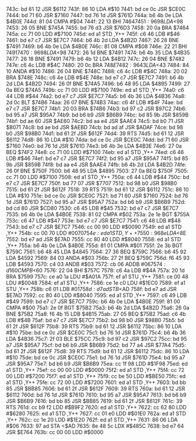 743c: bd 61 12  JSR    $6112
743f: 86 10     LDA    #$10
7441: bd ce 0c  JSR    $CE0C
7444: bd 71 60  JSR    $7160
7447: bd 76 1d  JSR    $761D
744a: b6 4b 0e  LDA    $4B0E
744d: 81 04     CMPA   #$04
744f: 22 13     BHI    $7464
7451: 96 98     LDA    <$98
7453: 26 05     BNE    $745A
7455: bd 76 d3  JSR    $76D3
7458: 20 0a     BRA    $7464
745a: cc 71 00  LDD    #$7100
745d: ed a1     STD    ,Y++
745f: c6 46     LDB    #$46
7461: bd e7 c7  JSR    $E7C7
7464: b6 4b 2d  LDA    $4B2D
7467: 26 28     BNE    $7491
7469: b6 4b 0e  LDA    $4B0E
746c: 81 08     CMPA   #$08
746e: 22 21     BHI    $7491
7470: 96 98     LDA    <$98
7472: 26 1d     BNE    $7491
7474: b6 4b 35  LDA    $4B35
7477: 26 18     BNE    $7491
7479: b6 4b 12  LDA    $4B12
747c: 26 04     BNE    $7482
747e: c6 4c     LDB    #$4C
7480: 20 0c     BRA    $748E
7482: 96 43     LDA    <$43
7484: 84 10     ANDA   #$10
7486: 26 04     BNE    $748C
7488: c6 4c     LDB    #$4C
748a: 20 02     BRA    $748E
748c: c6 4e     LDB    #$4E
748e: bd e7 c7  JSR    $E7C7
7491: b6 4b 2d  LDA    $4B2D
7494: 26 0f     BNE    $74A5
7496: b6 48 95  LDA    $4895
7499: 27 0a     BEQ    $74A5
749b: cc 71 00  LDD    #$7100
749e: ed a1     STD    ,Y++
74a0: c6 44     LDB    #$44
74a2: bd e7 c7  JSR    $E7C7
74a5: b6 4b 36  LDA    $4B36
74a8: 2d 0c     BLT    $74B6
74aa: 26 07     BNE    $74B3
74ac: c6 4f     LDB    #$4F
74ae: bd e7 c7  JSR    $E7C7
74b1: 20 03     BRA    $74B6
74b3: bd 97 c2  JSR    $97C2
74b6: bd 95 a7  JSR    $95A7
74b9: bd b6 b9  JSR    $B6B9
74bc: bd 85 9b  JSR    $859B
74bf: bd ae 60  JSR    $AE60
74c2: bd aa e4  JSR    $AAE4
74c5: bd b0 71  JSR    $B071
74c8: bd ae bd  JSR    $AEBD
74cb: bd ad af  JSR    $ADAF
74ce: bd 98 b0  JSR    $98B0
74d1: bd 61 2f  JSR    $612F
74d4: 39        RTS
74d5: bd 61 12  JSR    $6112
74d8: 86 10     LDA    #$10
74da: bd ce 0c  JSR    $CE0C
74dd: bd 71 60  JSR    $7160
74e0: bd 76 1d  JSR    $761D
74e3: b6 4b 3e  LDA    $4B3E
74e6: 27 0a     BEQ    $74F2
74e8: cc 71 00  LDD    #$7100
74eb: ed a1     STD    ,Y++
74ed: c6 46     LDB    #$46
74ef: bd e7 c7  JSR    $E7C7
74f2: bd 95 a7  JSR    $95A7
74f5: bd 85 9b  JSR    $859B
74f8: bd aa e4  JSR    $AAE4
74fb: b6 4b 2d  LDA    $4B2D
74fe: 26 0f     BNE    $750F
7500: b6 48 95  LDA    $4895
7503: 27 0a     BEQ    $750F
7505: cc 71 00  LDD    #$7100
7508: ed a1     STD    ,Y++
750a: c6 44     LDB    #$44
750c: bd e7 c7  JSR    $E7C7
750f: bd 77 07  JSR    $7707
7512: bd 98 b0  JSR    $98B0
7515: bd 61 2f  JSR    $612F
7518: 39        RTS
7519: bd 61 12  JSR    $6112
751c: 86 10     LDA    #$10
751e: bd ce 0c  JSR    $CE0C
7521: bd 71 60  JSR    $7160
7524: bd 76 1d  JSR    $761D
7527: bd 95 a7  JSR    $95A7
752a: bd b6 b9  JSR    $B6B9
752d: bd cd 80  JSR    $CD80
7530: c6 45     LDB    #$45
7532: bd e7 c7  JSR    $E7C7
7535: b6 4b 0e  LDA    $4B0E
7538: 81 02     CMPA   #$02
753a: 2e 1e     BGT    $755A
753c: c6 47     LDB    #$47
753e: bd e7 c7  JSR    $E7C7
7541: c6 48     LDB    #$48
7543: bd e7 c7  JSR    $E7C7
7546: cc 00 90  LDD    #$0090
7549: ed a1     STD    ,Y++
754b: cc 00 70  LDD    #$0070
754e: ed a1     STD    ,Y++
7550: 96 8e     LDA    <$8E
7552: bd e7 ad  JSR    $E7AD
7555: cc 80 40  LDD    #$8040
7558: ed a1     STD    ,Y++
755a: b6 4b 0e  LDA    $4B0E
755d: 81 01     CMPA   #$01
755f: 2e 3b     BGT    $759C
7561: b6 48 45  LDA    $4845
7564: 27 36     BEQ    $759C
7566: b6 45 92  LDA    $4592
7569: 84 03     ANDA   #$03
756b: 27 2f     BEQ    $759C
756d: f6 45 93  LDB    $4593
7570: c4 03     ANDB   #$03
7572: cb 06     ADDB   #$06
7574: d1 60     CMPB   <$60
7576: 22 04     BHI    $757C
7578: c6 4a     LDB    #$4A
757a: 20 1d     BRA    $7599
757c: ce a0 1a  LDU    #$A01A
757f: ef a1     STU    ,Y++
7581: ce 00 48  LDU    #$0048
7584: ef a1     STU    ,Y++
7586: ce 1e c0  LDU    #$1EC0
7589: ef a1     STU    ,Y++
758b: c6 01     LDB    #$01
758d: d7 ad     STB    <$AD
758f: bd e7 ad  JSR    $E7AD
7592: cc 80 40  LDD    #$8040
7595: ed a1     STD    ,Y++
7597: c6 49     LDB    #$49
7599: bd e7 c7  JSR    $E7C7
759c: b6 4b 0e  LDA    $4B0E
759f: 81 00     CMPA   #$00
75a1: 2e 0f     BGT    $75B2
75a3: b6 4b 2d  LDA    $4B2D
75a6: 26 0a     BNE    $75B2
75a8: f6 4b 15  LDB    $4B15
75ab: 27 05     BEQ    $75B2
75ad: c6 4b     LDB    #$4B
75af: bd e7 c7  JSR    $E7C7
75b2: bd 98 b0  JSR    $98B0
75b5: bd 61 2f  JSR    $612F
75b8: 39        RTS
75b9: bd 61 12  JSR    $6112
75bc: 86 10     LDA    #$10
75be: bd ce 0c  JSR    $CE0C
75c1: bd 76 1d  JSR    $761D
75c4: b6 4b 36  LDA    $4B36
75c7: 2f 03     BLE    $75CC
75c9: bd 97 c2  JSR    $97C2
75cc: bd 95 a7  JSR    $95A7
75cf: bd b6 b9  JSR    $B6B9
75d2: bd 77 a4  JSR    $77A4
75d5: bd 61 2f  JSR    $612F
75d8: 39        RTS
75d9: bd 61 12  JSR    $6112
75dc: 86 10     LDA    #$10
75de: bd ce 0c  JSR    $CE0C
75e1: bd 76 1d  JSR    $761D
75e4: bd 95 a7  JSR    $95A7
75e7: bd b6 b9  JSR    $B6B9
75ea: cc 1f 98  LDD    #$1F98
75ed: ed a1     STD    ,Y++
75ef: cc 00 00  LDD    #$0000
75f2: ed a1     STD    ,Y++
75f4: cc 72 00  LDD    #$7200
75f7: ed a1     STD    ,Y++
75f9: cc be 50  LDD    #$BE50
75fc: ed a1     STD    ,Y++
75fe: cc 72 00  LDD    #$7200
7601: ed a1     STD    ,Y++
7603: bd bb 85  JSR    $BB85
7606: bd 61 2f  JSR    $612F
7609: 39        RTS
760a: bd 61 12  JSR    $6112
760d: bd 76 1d  JSR    $761D
7610: bd 95 a7  JSR    $95A7
7613: bd b6 b9  JSR    $B6B9
7616: bd bb 85  JSR    $BB85
7619: bd 61 2f  JSR    $612F
761c: 39        RTS
761d: cc b9 f2  LDD    #$B9F2
7620: ed a1     STD    ,Y++
7622: cc 62 80  LDD    #$6280
7625: ed a1     STD    ,Y++
7627: cc 01 e0  LDD    #$01E0
762a: ed a1     STD    ,Y++
762c: cc 1e 20  LDD    #$1E20
762f: ed a1     STD    ,Y++
7631: 86 06     LDA    #$06
7633: 97 ad     STA    <$AD
7635: 8e 48 5c  LDX    #$485C
7638: bd e7 64  JSR    $E764
763b: cc 00 00  LDD    #$0000
